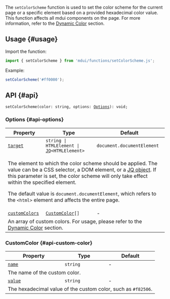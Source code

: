 The `setColorScheme` function is used to set the color scheme for the current page or a specific element based on a provided hexadecimal color value. This function affects all mdui components on the page. For more information, refer to the [Dynamic Color](/en/docs/2/styles/dynamic-color) section.

## Usage {#usage}

Import the function:

```js
import { setColorScheme } from 'mdui/functions/setColorScheme.js';
```

Example:

```js
setColorScheme('#ff0000');
```

## API {#api}

<pre><code class="nohighlight">setColorScheme(color: string, options: <a href="#api-options">Options</a>): void;</code></pre>

### Options {#api-options}

<table>
  <thead>
    <tr>
      <th>Property</th>
      <th>Type</th>
      <th>Default</th>
    </tr>
  </thead>
  <tbody>
    <tr id="options-target">
      <td><a href="#options-target"><code>target</code></a></td>
      <td><code>string | HTMLElement | <a href="/en/docs/2/functions/jq">JQ</a>&lt;HTMLElement&gt;</code></td>
      <td><code>document.documentElement</code></td>
    </tr>
    <tr>
      <td colspan="3">
        <p>The element to which the color scheme should be applied. The value can be a CSS selector, a DOM element, or a <a href="/en/docs/2/functions/jq">JQ object</a>. If this parameter is set, the color scheme will only take effect within the specified element.</p>
        <p>The default value is <code>document.documentElement</code>, which refers to the <code>&lt;html&gt;</code> element and affects the entire page.</p>
      </td>
    </tr>
    <tr id="options-customColors">
      <td><a href="#options-customColors"><code>customColors</code></a></td>
      <td><code><a href="#api-custom-color">CustomColor</a>[]</code></td>
      <td>-</td>
    </tr>
    <tr>
      <td colspan="3">An array of custom colors. For usage, please refer to the <a href="/en/docs/2/styles/dynamic-color#color-scheme">Dynamic Color</a> section.</td>
    </tr>
  </tbody>
</table>

### CustomColor {#api-custom-color}

<table>
  <thead>
    <tr>
      <th>Property</th>
      <th>Type</th>
      <th>Default</th>
    </tr>
  </thead>
  <tbody>
    <tr id="custom-color-name">
      <td><a href="#custom-color-name"><code>name</code></a></td>
      <td><code>string</code></td>
      <td>-</td>
    </tr>
    <tr>
      <td colspan="3">The name of the custom color.</td>
    </tr>
    <tr id="custom-color-value">
      <td><a href="#custom-color-value"><code>value</code></a></td>
      <td><code>string</code></td>
      <td>-</td>
    </tr>
    <tr>
      <td colspan="3">The hexadecimal value of the custom color, such as <code>#f82506</code>.</td>
    </tr>
  </tbody>
</table>
